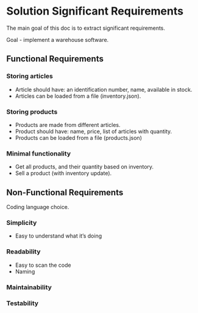 # Solution Significant Requirements
The main goal of this doc is to extract significant requirements. 

Goal - implement a warehouse software.

## Functional Requirements

### Storing articles
- Article should have: an identification number, name, available in stock.
- Articles can be loaded from a file (inventory.json).

### Storing products
- Products are made from different articles.
- Product should have: name, price, list of articles with quantity.
- Products can be loaded from a file (products.json)

### Minimal functionality
- Get all products, and their quantity based on inventory.
- Sell a product (with inventory update).

## Non-Functional Requirements

Coding language choice.

### Simplicity

- Easy to understand what it’s doing

### Readability

- Easy to scan the code
- Naming
  
### Maintainability


### Testability

